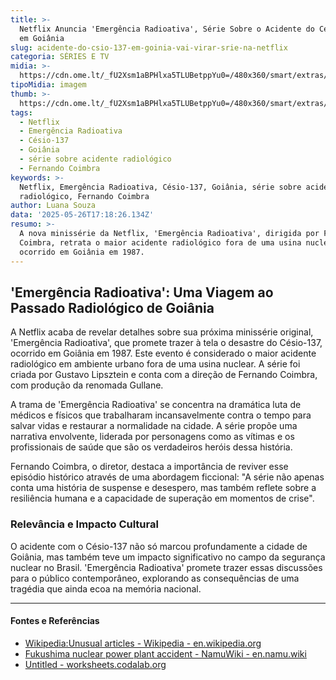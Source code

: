 ```yaml
---
title: >-
  Netflix Anuncia 'Emergência Radioativa', Série Sobre o Acidente do Césio-137
  em Goiânia
slug: acidente-do-csio-137-em-goinia-vai-virar-srie-na-netflix
categoria: SÉRIES E TV
midia: >-
  https://cdn.ome.lt/_fU2Xsm1aBPHlxa5TLUBetppYu0=/480x360/smart/extras/conteudos/omelete_THUMB_-_2025-05-26T133318.308.png
tipoMidia: imagem
thumb: >-
  https://cdn.ome.lt/_fU2Xsm1aBPHlxa5TLUBetppYu0=/480x360/smart/extras/conteudos/omelete_THUMB_-_2025-05-26T133318.308.png
tags:
  - Netflix
  - Emergência Radioativa
  - Césio-137
  - Goiânia
  - série sobre acidente radiológico
  - Fernando Coimbra
keywords: >-
  Netflix, Emergência Radioativa, Césio-137, Goiânia, série sobre acidente
  radiológico, Fernando Coimbra
author: Luana Souza
data: '2025-05-26T17:18:26.134Z'
resumo: >-
  A nova minissérie da Netflix, 'Emergência Radioativa', dirigida por Fernando
  Coimbra, retrata o maior acidente radiológico fora de uma usina nuclear,
  ocorrido em Goiânia em 1987.
---
```


## 'Emergência Radioativa': Uma Viagem ao Passado Radiológico de Goiânia

A Netflix acaba de revelar detalhes sobre sua próxima minissérie original, 'Emergência Radioativa', que promete trazer à tela o desastre do Césio-137, ocorrido em Goiânia em 1987. Este evento é considerado o maior acidente radiológico em ambiente urbano fora de uma usina nuclear. A série foi criada por Gustavo Lipsztein e conta com a direção de Fernando Coimbra, com produção da renomada Gullane.

A trama de 'Emergência Radioativa' se concentra na dramática luta de médicos e físicos que trabalharam incansavelmente contra o tempo para salvar vidas e restaurar a normalidade na cidade. A série propõe uma narrativa envolvente, liderada por personagens como as vítimas e os profissionais de saúde que são os verdadeiros heróis dessa história.

Fernando Coimbra, o diretor, destaca a importância de reviver esse episódio histórico através de uma abordagem ficcional: "A série não apenas conta uma história de suspense e desespero, mas também reflete sobre a resiliência humana e a capacidade de superação em momentos de crise".

### Relevância e Impacto Cultural

O acidente com o Césio-137 não só marcou profundamente a cidade de Goiânia, mas também teve um impacto significativo no campo da segurança nuclear no Brasil. 'Emergência Radioativa' promete trazer essas discussões para o público contemporâneo, explorando as consequências de uma tragédia que ainda ecoa na memória nacional.

---

#### Fontes e Referências

- [Wikipedia:Unusual articles - Wikipedia - en.wikipedia.org](https://en.wikipedia.org/wiki/Wikipedia:Unusual_articles)
- [Fukushima nuclear power plant accident - NamuWiki - en.namu.wiki](https://en.namu.wiki/w/%ED%9B%84%EC%BF%A0%EC%8B%9C%EB%A7%88%20%EC%9B%90%EC%9E%90%EB%A0%A5%20%EB%B0%9C%EC%A0%84%EC%86%8C%20%EC%82%AC%EA%B3%A0)
- [Untitled - worksheets.codalab.org](https://worksheets.codalab.org/rest/bundles/0xadf98bb30a99476ab56ebff3e462d4fa/contents/blob/glove.6B.100d.txt-vocab.txt)
